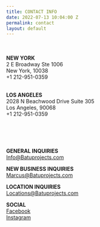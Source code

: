 ```yaml
---
title: CONTACT INFO
date: 2022-07-13 10:04:00 Z
permalink: contact
layout: default
---
```


<br><br>**NEW   YORK**\
2 E Broadway Ste 1006\
New York,  10038\
\+1 212-951-0359 <br><br>

**LOS ANGELES**\
2028 N Beachwood Drive Suite 305\
Los Angeles,  90068\
\+1 212-951-0359<br><br><br><br><br>



**GENERAL INQUIRIES**\
[Info@Batuprojects.com](mailto:info@batuprojects.com)

**NEW BUSINESS INQUIRIES**\
[Marcus@Batuprojects.com](mailto:marcus@batuprojects.com)

**LOCATION INQUIRIES**\
Locations@Batuprojects.com

**SOCIAL**\
[Facebook](https://www.facebook.com/batuprojects)\
[Instagram](https://www.instagram.com/batu_prod/)